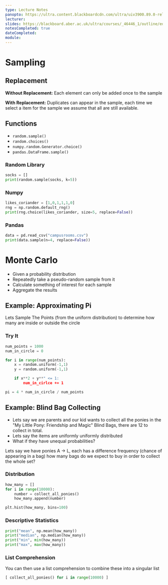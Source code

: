 ```yaml
---
type: Lecture Notes
panopto: https://ultra.content.blackboardcdn.com/ultra/uiv3900.89.0-rel.24_a040267#
lecturer: 
slides: https://blackboard.aber.ac.uk/ultra/courses/_46446_1/outline/edit/document/_2764088_1?courseId=_46446_1&view=content
notesCompleted: true
dateCompleted: 
module:
---
```

# Sampling

## Replacement
**Without Replacement:** Each element can only be added once to the sample

**With Replacement:** Duplicates can appear in the sample, each time we select a item for the sample we assume that all are still available.

## Functions
- `random.sample()`
- `random.choices()`
- `numpy.random.Generator.choice()`
- `pandas.DataFrame.sample()`

### Random Library
```python
socks = []
print(random.sample(socks, k=5))
```

### Numpy
```python
likes_coriander = [1,0,1,1,1,0]
rng = np.random.default_rng()
print(rng.choice(likes_coriander, size=5, replace=False))
```

### Pandas
```python
data = pd.read_csv("campusrooms.csv")
print(data.sample(n=4, replace=False))
```

# Monte Carlo
- Given a probability distribution
- Repeatedly take a pseudo-random sample from it
- Calculate something of interest for each sample
- Aggregate the results

## Example: Approximating Pi
Lets Sample The Points (from the uniform distribution) to determine how many are inside or outside the circle

### Try It
```python
num_points = 1000
num_in_circle = 0

for i in range(num_points):
	x = random.uniform(-1,1)
	y = random.uniform(-1,1)

	if x**2 + y**" <= 1:
		num_in_cirlce += 1

pi = 4 * num_in_circle / num_points
```

## Example: Blind Bag Collecting
- Lets say we are parents and our kid wants to collect all the ponies in the "My Little Pony: Friendship and Magic" Blind Bags, there are 12 to collect in total.
- Lets say the items are uniformly uniformly distributed
- What if they have unequal probabilities?

Lets say we have ponies A -> L, each has a difference frequency (chance of appearing in a bag) how many bags do we expect to buy in order to collect the whole set?

### Distribution

```python
how_many = []
for i in range(10000):
	number = collect_all_ponies()
	how_many.append(number)

plt.hist(how_many, bins=100)
```

### Descriptive Statistics
```python
print("mean", np.mean(how_many))
print("median", np.median(how_many))
print("min", min(how_many))
print("max", max(how_many))
```

### List Comprehension
You can then use a list comprehension to combine these into a singular list
```python
[ collect_all_ponies() for i in range(10000) ]
```


